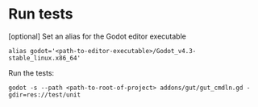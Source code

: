 # Run tests

[optional] Set an alias for the Godot editor executable
```shell
alias godot='<path-to-editor-executable>/Godot_v4.3-stable_linux.x86_64'
```

Run the tests:
```shell
godot -s --path <path-to-root-of-project> addons/gut/gut_cmdln.gd -gdir=res://test/unit
```